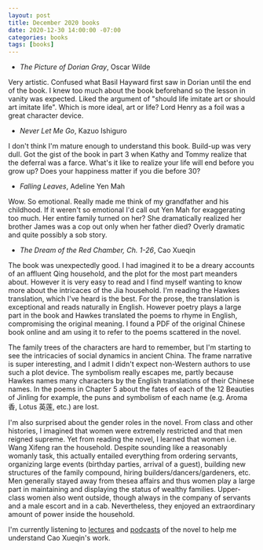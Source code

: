 ```yaml
---
layout: post
title: December 2020 books
date: 2020-12-30 14:00:00 -07:00
categories: books
tags: [books]
---
```


* <em>The Picture of Dorian Gray</em>, Oscar Wilde

Very artistic. Confused what Basil Hayward first saw in Dorian until the end of the book. I knew too much about the book beforehand so the lesson in vanity was expected. Liked the argument of "should life imitate art or should art imitate life". Which is more ideal, art or life? Lord Henry as a foil was a great character device.
* <em>Never Let Me Go</em>, Kazuo Ishiguro

I don't think I'm mature enough to understand this book. Build-up was very dull. Got the gist of the book in part 3 when Kathy and Tommy realize that the deferral was a farce. What's it like to realize your life will end before you grow up? Does your happiness matter if you die before 30?

* <em>Falling Leaves</em>, Adeline Yen Mah

Wow. So emotional. Really made me think of my grandfather and his childhood. If it weren't so emotional I'd call out Yen Mah for exaggerating too much. Her entire family turned on her? She dramatically realized her brother James was a cop out only when her father died? Overly dramatic and quite possibly a sob story.

* <em>The Dream of the Red Chamber, Ch. 1-26</em>, Cao Xueqin

The book was unexpectedly good. I had imagined it to be a dreary accounts of an affluent Qing household, and the plot for the most part meanders about. However it is very easy to read and I find myself wanting to know more about the intricaces of the Jia household. I'm reading the Hawkes translation, which I've heard is the best. For the prose, the translation is exceptional and reads naturally in English. However poetry plays a large part in the book and Hawkes translated the poems to rhyme in English, compromising the original meaning. I found a PDF of the original Chinese book online and am using it to refer to the poems scattered in the novel.

The family trees of the characters are hard to remember, but I'm starting to see the intricacies of social dynamics in ancient China. The frame narrative is super interesting, and I admit I didn't expect non-Western authors to use such a plot device. The symbolism really escapes me, partly because Hawkes names many characters by the English translations of their Chinese names. In the poems in Chapter 5 about the fates of each of the 12 Beauties of Jinling for example, the puns and symbolism of each name (e.g. Aroma 香, Lotus 英莲, etc.) are lost.

I'm also surprised about the gender roles in the novel. From class and other histories, I imagined that women were extremely restricted and that men reigned supreme. Yet from reading the novel, I learned that women i.e. Wang Xifeng ran the household. Despite sounding like a reasonably womanly task, this actually entailed everything from ordering servants, organizing large events (birthday parties, arrival of a guest), building new structures of the family compound, hiring builders/dancers/gardeners, etc. Men generally stayed away from thesea affairs and thus women play a large part in maintaining and displaying the status of wealthy families. Upper-class women also went outside, though always in the company of servants and a male escort and in a cab. Nevertheless, they enjoyed an extraordinary amount of power inside the household.

I'm currently listening to <a href="https://www.youtube.com/watch?v=2oW8gnmnXrU">lectures</a> and <a href="https://open.spotify.com/show/7huKe0bCFO2F2ixojo9tEI?si=GB86DeHwR2akN2R1ai4GBw">podcasts</a> of the novel to help me understand Cao Xueqin's work.